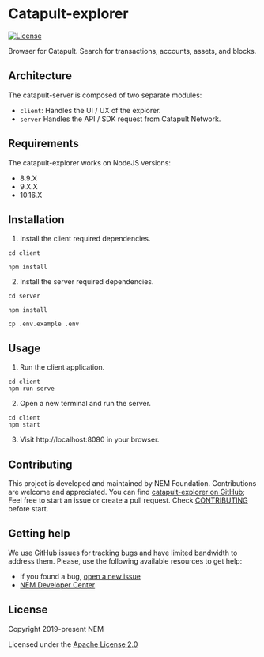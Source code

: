 # Catapult-explorer

[![License](https://img.shields.io/badge/License-Apache%202.0-blue.svg)](https://opensource.org/licenses/Apache-2.0)

Browser for Catapult. Search for transactions, accounts, assets, and blocks.

## Architecture

The catapult-server is composed of two separate modules:

* `client`: Handles the UI / UX of the explorer.
* `server` Handles the API / SDK request from Catapult Network.

## Requirements

The catapult-explorer works on NodeJS versions:

- 8.9.X
- 9.X.X
- 10.16.X

## Installation

1. Install the client required dependencies.

```
cd client

npm install
```

2. Install the server required dependencies.

```
cd server

npm install

cp .env.example .env

```

## Usage

1. Run the client application.

```
cd client
npm run serve
```

2. Open a new terminal and run the server.

```
cd client
npm start
```

3. Visit http://localhost:8080 in your browser.

## Contributing

This project is developed and maintained by NEM Foundation. Contributions are welcome and appreciated. You can find [catapult-explorer on GitHub][self];
Feel free to start an issue or create a pull request. Check [CONTRIBUTING](CONTRIBUTING.md) before start.

## Getting help

We use GitHub issues for tracking bugs and have limited bandwidth to address them.
Please, use the following available resources to get help:

- If you found a bug, [open a new issue][issues]
- [NEM Developer Center][docs]

## License

Copyright 2019-present NEM

Licensed under the [Apache License 2.0](LICENSE)

[self]: https://github.com/nemfoundation/catapult-explorer
[docs]: https://nemtech.github.io
[issues]: https://github.com/nemfoundation/catapult-explorer/issues
